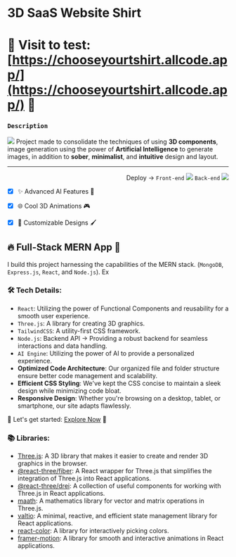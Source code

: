 # 3D SaaS Website Shirt 

# 🚀 Visit to test: [https://chooseyourtshirt.allcode.app/](https://chooseyourtshirt.allcode.app/) 🚀


### `Description`
<img src="https://img.shields.io/badge/-D40000.svg?style=plastic&logo=asciinema&logoColor=white"> Project made to consolidate the techniques of using **3D components**, image generation using the power of **Artificial Intelligence** to generate images, in addition to **sober**, **minimalist**, and **intuitive** design and layout.
***
<div align='right'>
  
 Deploy →  ` Front-end ` <img src="https://img.shields.io/badge/Vercel-000?&logo=Vercel&"> 
 ` Back-end `  <img src="https://img.shields.io/badge/Render-000?&logo=Render&logoColor=46E3B7">   
</div>

- [x] ✨ Advanced AI Features 🤖

- [x] 🌐 Cool 3D Animations 🎮

- [x] 🎨 Customizable Designs 🖌️

## 🔥 Full-Stack MERN App 🚀

I build this project harnessing the capabilities of the MERN stack. (`MongoDB`, `Express.js`, `React`, and `Node.js`).
Ex

### 🛠️ Tech Details:

- `React`: Utilizing the power of Functional Components and reusability for a smooth user experience.
- `Three.js`: A library for creating 3D graphics.
- `TailwindCSS`: A utility-first CSS framework.
- `Node.js`: Backend API -> Providing a robust backend for seamless interactions and data handling.
- `AI Engine`: Utilizing the power of AI to provide a personalized experience.
- **Optimized Code Architecture**: Our organized file and folder structure ensure better code management and scalability.
- **Efficient CSS Styling**: We've kept the CSS concise to maintain a sleek design while minimizing code bloat.
- **Responsive Design**: Whether you're browsing on a desktop, tablet, or smartphone, our site adapts flawlessly.

🚀 Let's get started: [Explore Now](https://3d-saas-shirt.vercel.app/) 🚀

### 📚 Libraries:

- [Three.js](https://threejs.org/): A 3D library that makes it easier to create and render 3D graphics in the browser.
- [@react-three/fiber](https://github.com/pmndrs/react-three-fiber): A React wrapper for Three.js that simplifies the integration of Three.js into React applications.
- [@react-three/drei](https://github.com/pmndrs/drei): A collection of useful components for working with Three.js in React applications.
- [maath](https://github.com/drcmda/maath): A mathematics library for vector and matrix operations in Three.js.
- [valtio](https://github.com/pmndrs/valtio): A minimal, reactive, and efficient state management library for React applications.
- [react-color](https://github.com/casesandberg/react-color): A library for interactively picking colors.
- [framer-motion](https://www.framer.com/motion/): A library for smooth and interactive animations in React applications.
